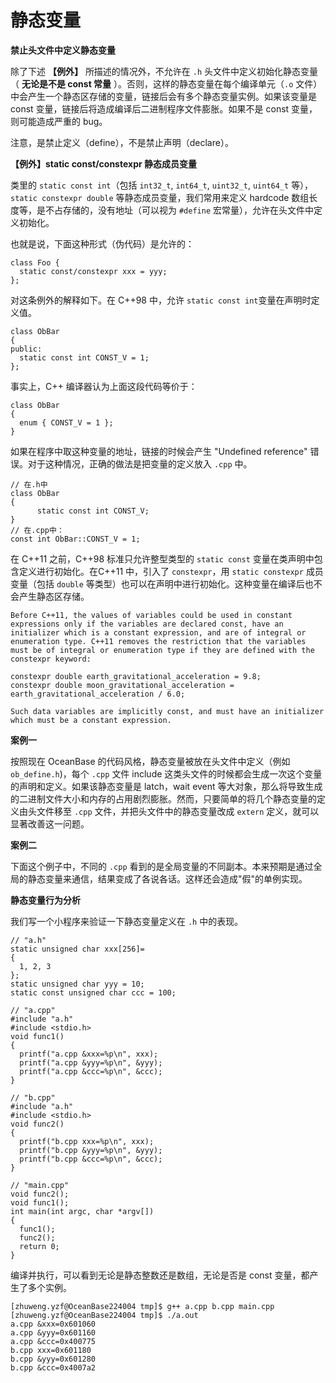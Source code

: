 静态变量 
=========================



**禁止头文件中定义静态变量** 

除了下述 **【例外】** 所描述的情况外，不允许在 `.h` 头文件中定义初始化静态变量（ **无论是不是 const 常量** ）。否则，这样的静态变量在每个编译单元（`.o` 文件）中会产生一个静态区存储的变量，链接后会有多个静态变量实例。如果该变量是 const 变量，链接后将造成编译后二进制程序文件膨胀。如果不是 const 变量，则可能造成严重的 bug。



注意，是禁止定义（define），不是禁止声明（declare）。

**【例外】static const/constexpr 静态成员变量** 

类里的 `static const int`（包括 `int32_t`, `int64_t`, `uint32_t`, `uint64_t` 等），`static constexpr double` 等静态成员变量，我们常用来定义 hardcode 数组长度等，是不占存储的，没有地址（可以视为 `#define` 宏常量），允许在头文件中定义初始化。



也就是说，下面这种形式（伪代码）是允许的：

```
class Foo {
  static const/constexpr xxx = yyy;
};
```



对这条例外的解释如下。在 C++98 中，允许 `static const int`变量在声明时定义值。

```
class ObBar
{
public:
  static const int CONST_V = 1;
};
```



事实上，C++ 编译器认为上面这段代码等价于：

```
class ObBar
{
  enum { CONST_V = 1 };
}
```



如果在程序中取这种变量的地址，链接的时候会产生 "Undefined reference" 错误。对于这种情况，正确的做法是把变量的定义放入 `.cpp` 中。

```
// 在.h中
class ObBar
{
      static const int CONST_V;
}
// 在.cpp中：
const int ObBar::CONST_V = 1;
```



在 C++11 之前，C++98 标准只允许整型类型的 `static const` 变量在类声明中包含定义进行初始化。在C++11 中，引入了 `constexpr`，用 `static constexpr` 成员变量（包括 `double` 等类型）也可以在声明中进行初始化。这种变量在编译后也不会产生静态区存储。

```
Before C++11, the values of variables could be used in constant expressions only if the variables are declared const, have an initializer which is a constant expression, and are of integral or enumeration type. C++11 removes the restriction that the variables must be of integral or enumeration type if they are defined with the constexpr keyword:

constexpr double earth_gravitational_acceleration = 9.8;
constexpr double moon_gravitational_acceleration = earth_gravitational_acceleration / 6.0;

Such data variables are implicitly const, and must have an initializer which must be a constant expression.
```



**案例一** 

按照现在 OceanBase 的代码风格，静态变量被放在头文件中定义（例如 `ob_define.h`)，每个 `.cpp` 文件 include 这类头文件的时候都会生成一次这个变量的声明和定义。如果该静态变量是 latch，wait event 等大对象，那么将导致生成的二进制文件大小和内存的占用剧烈膨胀。然而，只要简单的将几个静态变量的定义由头文件移至 `.cpp` 文件，并把头文件中的静态变量改成 `extern` 定义，就可以显著改善这一问题。

**案例二** 

下面这个例子中，不同的 `.cpp` 看到的是全局变量的不同副本。本来预期是通过全局的静态变量来通信，结果变成了各说各话。这样还会造成"假"的单例实现。

**静态变量行为分析** 

我们写一个小程序来验证一下静态变量定义在 `.h` 中的表现。

```
// "a.h"
static unsigned char xxx[256]=
{
  1, 2, 3
};
static unsigned char yyy = 10;
static const unsigned char ccc = 100;
```



```
// "a.cpp"
#include "a.h"
#include <stdio.h>
void func1()
{
  printf("a.cpp &xxx=%p\n", xxx);
  printf("a.cpp &yyy=%p\n", &yyy);
  printf("a.cpp &ccc=%p\n", &ccc);
}
```



```
// "b.cpp"
#include "a.h"
#include <stdio.h>
void func2()
{
  printf("b.cpp xxx=%p\n", xxx);
  printf("b.cpp &yyy=%p\n", &yyy);
  printf("b.cpp &ccc=%p\n", &ccc);
}
```



```
// "main.cpp"
void func2();
void func1();
int main(int argc, char *argv[])
{
  func1();
  func2();
  return 0;
}
```



编译并执行，可以看到无论是静态整数还是数组，无论是否是 const 变量，都产生了多个实例。

```
[zhuweng.yzf@OceanBase224004 tmp]$ g++ a.cpp b.cpp main.cpp
[zhuweng.yzf@OceanBase224004 tmp]$ ./a.out
a.cpp &xxx=0x601060
a.cpp &yyy=0x601160
a.cpp &ccc=0x400775
b.cpp xxx=0x601180
b.cpp &yyy=0x601280
b.cpp &ccc=0x4007a2
```


